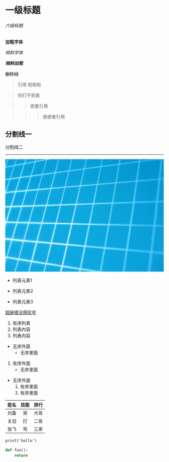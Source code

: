 # 一级标题
###### 六级标题

**加粗字体**

*倾斜字体*

***倾斜加粗***

~~删除线~~

>引用
>啦啦啦

>你打不到我

>>嵌套引用

>>>嵌嵌套引用

分割线一
---

分割线二
***

![图片在这里](image.jpg)
- 列表元素1
* 列表元素2
+ 列表元素3

[超链接没感叹号](http://www.baidu.com)


1. 有序列表
2. 列表内容
3. 列表内容

- 无序外面
  - 无序里面

1. 有序外面
   - 无序里面

- 无序外面
  1. 有序里面
  2. 有序里面

姓名|技能|排行
--|:--:|--:
刘备|哭|大哥
关羽|打|二哥
张飞|骂|三弟

`print('hello')`

```python
def fun():
    return
```
